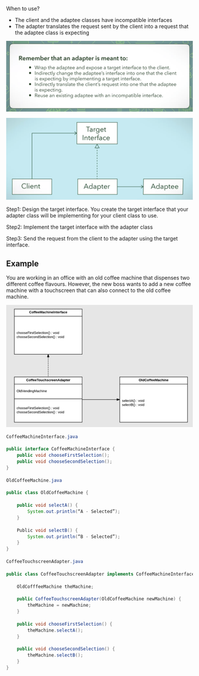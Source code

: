 When to use?
* The client and the adaptee classes have incompatible interfaces
* The adapter translates the request sent by the client into a request that the adaptee class is expecting

![](images/adapter_pattern_3.png)


![](images/adapter_pattern.png)


Step1: Design the target interface. You create the target interface that your adapter class will be implementing for your client class to use. 

Step2: Implement the target interface with the adapter class

Step3: Send the request from the client to the adapter using the target interface.


## Example

You are working in an office with an old coffee machine that dispenses two different coffee flavours. However, the new boss wants to add a new coffee machine with a touchscreen that can also connect to the old coffee machine.

![](images/adapter_pattern_2.png)

```java
CoffeeMachineInterface.java

public interface CoffeeMachineInterface {
    public void chooseFirstSelection();
    public void chooseSecondSelection();
}

OldCoffeeMachine.java

public class OldCoffeeMachine {

    public void selectA() {
        System.out.println(“A - Selected”);
    }
    
    Public void selectB() {
        System.out.println(“B - Selected”);
    }
}

CoffeeTouchscreenAdapter.java

public class CoffeeTouchscreenAdapter implements CoffeeMachineInterface {

    OldCofffeeMachine theMachine;

    public CoffeeTouchscreenAdapter(OldCoffeeMachine newMachine) {
        theMachine = newMachine;
    }

    public void chooseFirstSelection() {
        theMachine.selectA();
    }

    public void chooseSecondSelection() {
        theMachine.selectB();
    }
}
```
